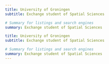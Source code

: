 ```yaml
---
title: University of Groningen
subtitle: Exchange student of Spatial Sciences

# Summary for listings and search engines
summary: Exchange student of Spatial Sciences

title: University of Groningen
subtitle: Exchange student of Spatial Sciences

# Summary for listings and search engines
summary: Exchange student of Spatial Sciences
---
```



